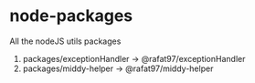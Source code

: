 # node-packages
All the nodeJS utils packages

1. packages/exceptionHandler -> @rafat97/exceptionHandler 
2. packages/middy-helper -> @rafat97/middy-helper
